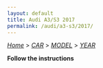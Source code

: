 ```yaml
---
layout: default
title: Audi A3/S3 2017
permalink: /audi/a3-s3/2017/
---
```

[*Home*](/) > [*CAR*](/car/) > [*MODEL*](/car/model/) > [*YEAR*](/car/model/year/)

**Follow the instructions**